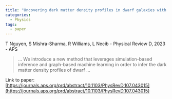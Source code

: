 ```yaml
---
title: "Uncovering dark matter density profiles in dwarf galaxies with graph neural networks"
categories:
  - Physics
tags:
  - paper
---
```

T Nguyen, S Mishra-Sharma, R Williams, L Necib - Physical Review D, 2023 - APS



>… We introduce a new method that leverages simulation-based inference and graph-based machine learning in order to infer the dark matter density profiles of dwarf …

Link to paper: [https://journals.aps.org/prd/abstract/10.1103/PhysRevD.107.043015](https://journals.aps.org/prd/abstract/10.1103/PhysRevD.107.043015)

